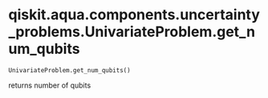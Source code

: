 # qiskit.aqua.components.uncertainty\_problems.UnivariateProblem.get\_num\_qubits

`UnivariateProblem.get_num_qubits()`

returns number of qubits
